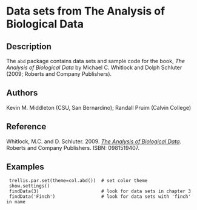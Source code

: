 # Data sets from The Analysis of Biological Data #

## Description ##

The `abd` package contains data sets and sample code for the book,
*The Analysis of Biological Data* by Michael C. Whitlock and Dolph
Schluter (2009; Roberts and Company Publishers).
   
## Authors ##

Kevin M. Middleton (CSU, San Bernardino); Randall Pruim (Calvin College)

## Reference ##

Whitlock, M.C. and D. Schluter. 2009. [*The Analysis of Biological 
Data*][abdurl]. Roberts and Company Publishers. ISBN: 0981519407.

[abdurl]:http://www.roberts-publishers.com/whitlock/

## Examples ##

     trellis.par.set(theme=col.abd())  # set color theme
     show.settings()
     findData(3)                       # look for data sets in chapter 3
     findData('Finch')                 # look for data sets with 'finch' in name
